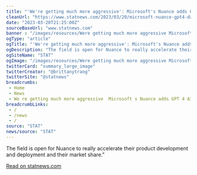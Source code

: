 ```yaml
--- 
title: "'We're getting much more aggressive': Microsoft's Nuance adds GPT-4 AI to its medical note-taking tool"
cleanUrl: "https://www.statnews.com/2023/03/20/microsoft-nuance-gpt4-dax-chatgpt/?_hsmi=250996631&_hsenc=p2ANqtz--wzl06Wsl2xTG561Mox1xybJ9av7SiSvaYWaJXiz8TzZt3YIJkY-pcviBq72CF9qu4AeQx-ib74vHTd2tU9jSOwS3pwftA1y4LlVwUW5FUlq6AcxQ"
date: "2023-03-20T21:25:00Z"
sourceBaseUrl: "www.statnews.com"
banner : "/images/resources/Were getting much more aggressive Microsofts Nuance adds GPT4 AI to its medical notetaking tool.jpg"
ogType: "article"
ogTitle: "'We're getting much more aggressive': Microsoft's Nuance adds GPT-4 AI to its medical note-taking tool"
ogDescription: "The field is open for Nuance to really accelerate their product development and deployment  and their market share.\""
ogSiteName: "STAT"
ogImage: "/images/resources/Were getting much more aggressive Microsofts Nuance adds GPT4 AI to its medical notetaking tool.jpg"
twitterCard: "summary_large_image"
twitterCreator: "@brittanytrang"
twitterSite: "@statnews"
breadcrumbs:
 - Home
 - News
 - We re getting much more aggressive  Microsoft s Nuance adds GPT 4 AI to its medical note taking tool
breadcrumbLinks:
 - / 
 - /news
 - / 
source: "STAT"
news/source: "STAT"
---
```

The field is open for Nuance to really accelerate their product development and deployment and their market share."  
  
[Read on statnews.com](https://www.statnews.com/2023/03/20/microsoft-nuance-gpt4-dax-chatgpt/?_hsmi=250996631&_hsenc=p2ANqtz--wzl06Wsl2xTG561Mox1xybJ9av7SiSvaYWaJXiz8TzZt3YIJkY-pcviBq72CF9qu4AeQx-ib74vHTd2tU9jSOwS3pwftA1y4LlVwUW5FUlq6AcxQ)
